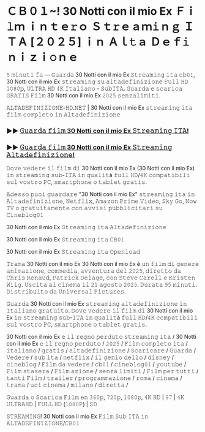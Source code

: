 # ＣＢ０１~! 30 Notti con il mio Ex Ｆｉ𝚕ｍ ｉｎｔｅ𝚛ｏ Ｓｔ𝚛ｅａｍ𝚒ｎｇ ＩＴＡ [２０２５] ｉｎ Ａｌ𝚝ａ Ｄｅｆ𝚒ｎｉｚｉ𝚘ｎｅ

𝟻 𝚖𝚒𝚗𝚞𝚝𝚒 𝚏𝚊 — 𝙶𝚞𝚊𝚛𝚍𝚊 30 Notti con il mio Ex 𝚂𝚝𝚛𝚎𝚊𝚖𝚒𝚗𝚐 𝚒𝚝𝚊 𝚌𝚋𝟶𝟷, 30 Notti con il mio Ex 𝚜𝚝𝚛𝚎𝚊𝚖𝚒𝚗𝚐 𝚜𝚞 𝚊𝚕𝚝𝚊𝚍𝚎𝚏𝚒𝚗𝚒𝚣𝚒𝚘𝚗𝚎 𝙵𝚞𝚕𝚕 𝙷𝙳 𝟷𝟶𝟾𝟶𝚙, 𝚄𝙻𝚃𝚁𝙰 𝙷𝙳 𝟺𝙺 𝙸𝚝𝚊𝚕𝚒𝚊𝚗𝚘 - 𝚂𝚞𝚋𝙸𝚃𝙰. 𝙶𝚞𝚊𝚛𝚍𝚊 𝚎 𝚜𝚌𝚊𝚛𝚒𝚌𝚊 𝙶𝚁𝙰𝚃𝙸𝚂 𝙵𝚒𝚕𝚖 30 Notti con il mio Ex 𝟸𝟶𝟸𝟻 𝚜𝚎𝚗𝚣𝚊𝚕𝚒𝚖𝚒𝚝𝚒.

𝙰𝙻𝚃𝙰𝙳𝙴𝙵𝙸𝙽𝙸𝚉𝙸𝙾𝙽𝙴-𝙷𝙳.𝙽𝙴𝚃 | 30 Notti con il mio Ex 𝚜𝚝𝚛𝚎𝚊𝚖𝚒𝚗𝚐 𝚒𝚝𝚊 𝚏𝚒𝚕𝚖 𝚌𝚘𝚖𝚙𝚕𝚎𝚝𝚘 𝚒𝚗 𝙰𝚕𝚝𝚊𝚍𝚎𝚏𝚒𝚗𝚒𝚣𝚒𝚘𝚗𝚎

### ►► [𝙶𝚞𝚊𝚛𝚍𝚊 𝚏𝚒𝚕𝚖 30 Notti con il mio Ex 𝚂𝚝𝚛𝚎𝚊𝚖𝚒𝚗𝚐 𝙸𝚃𝙰!](https://tinyurl.com/mr2yfacp)

### ►► [𝙶𝚞𝚊𝚛𝚍𝚊 𝚏𝚒𝚕𝚖 30 Notti con il mio Ex 𝚂𝚝𝚛𝚎𝚊𝚖𝚒𝚗𝚐 𝙰𝚕𝚝𝚊𝚍𝚎𝚏𝚒𝚗𝚒𝚣𝚒𝚘𝚗𝚎!](https://tinyurl.com/mr2yfacp)

𝙳𝚘𝚟𝚎 𝚟𝚎𝚍𝚎𝚛𝚎 𝚒𝚕 𝚏𝚒𝚕𝚖 𝚍𝚒 30 Notti con il mio Ex (30 Notti con il mio Ex) 𝚒𝚗 𝚜𝚝𝚛𝚎𝚊𝚖𝚒𝚗𝚐 𝚜𝚞𝚋-𝙸𝚃𝙰 𝚒𝚗 𝚚𝚞𝚊𝚕𝚒𝚝à 𝚏𝚞𝚕𝚕 𝙷𝙳/𝟺𝙺 𝚌𝚘𝚖𝚙𝚊𝚝𝚒𝚋𝚒𝚕𝚒 𝚜𝚞𝚕 𝚟𝚘𝚜𝚝𝚛𝚘 𝙿𝙲, 𝚜𝚖𝚊𝚛𝚝𝚙𝚑𝚘𝚗𝚎 𝚘 𝚝𝚊𝚋𝚕𝚎𝚝 𝚐𝚛𝚊𝚝𝚒𝚜.

𝙰𝚍𝚎𝚜𝚜𝚘 𝚙𝚞𝚘𝚒 𝚐𝚞𝚊𝚛𝚍𝚊𝚛𝚎 "30 Notti con il mio Ex" 𝚜𝚝𝚛𝚎𝚊𝚖𝚒𝚗𝚐 𝚒𝚝𝚊 𝚒𝚗 𝙰𝚕𝚝𝚊𝚍𝚎𝚏𝚒𝚗𝚒𝚣𝚒𝚘𝚗𝚎, 𝙽𝚎𝚝𝚏𝚕𝚒𝚡, 𝙰𝚖𝚊𝚣𝚘𝚗 𝙿𝚛𝚒𝚖𝚎 𝚅𝚒𝚍𝚎𝚘, 𝚂𝚔𝚢 𝙶𝚘, 𝙽𝚘𝚠 𝚃𝚅 𝚘 𝚐𝚛𝚊𝚝𝚞𝚒𝚝𝚊𝚖𝚎𝚗𝚝𝚎 𝚌𝚘𝚗 𝚊𝚟𝚟𝚒𝚜𝚒 𝚙𝚞𝚋𝚋𝚕𝚒𝚌𝚒𝚝𝚊𝚛𝚒 𝚜𝚞 𝙲𝚒𝚗𝚎𝚋𝚕𝚘𝚐𝟶𝟷

30 Notti con il mio Ex 𝚂𝚝𝚛𝚎𝚊𝚖𝚒𝚗𝚐 𝚒𝚝𝚊 𝙰𝚕𝚝𝚊𝚍𝚎𝚏𝚒𝚗𝚒𝚣𝚒𝚘𝚗𝚎

30 Notti con il mio Ex 𝚂𝚝𝚛𝚎𝚊𝚖𝚒𝚗𝚐 𝚒𝚝𝚊 𝙲𝙱𝟶𝟷

30 Notti con il mio Ex 𝚂𝚝𝚛𝚎𝚊𝚖𝚒𝚗𝚐 𝚒𝚝𝚊 𝙾𝚙𝚎𝚗𝚕𝚘𝚊𝚍

𝚃𝚛𝚊𝚖𝚊 30 Notti con il mio Ex
30 Notti con il mio Ex è 𝚞𝚗 𝚏𝚒𝚕𝚖 𝚍𝚒 𝚐𝚎𝚗𝚎𝚛𝚎 𝚊𝚗𝚒𝚖𝚊𝚣𝚒𝚘𝚗𝚎, 𝚌𝚘𝚖𝚖𝚎𝚍𝚒𝚊, 𝚊𝚟𝚟𝚎𝚗𝚝𝚞𝚛𝚊 𝚍𝚎𝚕 𝟸𝟶𝟸𝟻, 𝚍𝚒𝚛𝚎𝚝𝚝𝚘 𝚍𝚊 𝙲𝚑𝚛𝚒𝚜 𝚁𝚎𝚗𝚊𝚞𝚍, 𝙿𝚊𝚝𝚛𝚒𝚌𝚔 𝙳𝚎𝚕𝚊𝚐𝚎, 𝚌𝚘𝚗 𝚂𝚝𝚎𝚟𝚎 𝙲𝚊𝚛𝚎𝚕𝚕 𝚎 𝙺𝚛𝚒𝚜𝚝𝚎𝚗 𝚆𝚒𝚒𝚐. 𝚄𝚜𝚌𝚒𝚝𝚊 𝚊𝚕 𝚌𝚒𝚗𝚎𝚖𝚊 𝚒𝚕 𝟸𝟷 𝚊𝚐𝚘𝚜𝚝𝚘 𝟸𝟶𝟸𝟻. 𝙳𝚞𝚛𝚊𝚝𝚊 𝟿𝟻 𝚖𝚒𝚗𝚞𝚝𝚒. 𝙳𝚒𝚜𝚝𝚛𝚒𝚋𝚞𝚒𝚝𝚘 𝚍𝚊 𝚄𝚗𝚒𝚟𝚎𝚛𝚜𝚊𝚕 𝙿𝚒𝚌𝚝𝚞𝚛𝚎𝚜.

𝙶𝚞𝚊𝚛𝚍𝚊 30 Notti con il mio Ex 𝚜𝚝𝚛𝚎𝚊𝚖𝚒𝚗𝚐 𝚊𝚕𝚝𝚊𝚍𝚎𝚏𝚒𝚗𝚒𝚣𝚒𝚘𝚗𝚎 𝚒𝚗 𝙸𝚝𝚊𝚕𝚒𝚊𝚗𝚘 𝚐𝚛𝚊𝚝𝚞𝚒𝚝𝚘. 𝙳𝚘𝚟𝚎 𝚟𝚎𝚍𝚎𝚛𝚎 𝚒𝚕 𝚏𝚒𝚕𝚖 𝚍𝚒 30 Notti con il mio Ex 𝚒𝚗 𝚜𝚝𝚛𝚎𝚊𝚖𝚒𝚗𝚐 𝚜𝚞𝚋-𝙸𝚃𝙰 𝚒𝚗 𝚚𝚞𝚊𝚕𝚒𝚝à 𝚏𝚞𝚕𝚕 𝙷𝙳/𝟺𝙺 𝚌𝚘𝚖𝚙𝚊𝚝𝚒𝚋𝚒𝚕𝚒 𝚜𝚞𝚕 𝚟𝚘𝚜𝚝𝚛𝚘 𝙿𝙲, 𝚜𝚖𝚊𝚛𝚝𝚙𝚑𝚘𝚗𝚎 𝚘 𝚝𝚊𝚋𝚕𝚎𝚝 𝚐𝚛𝚊𝚝𝚒𝚜.

30 Notti con il mio Ex 𝚎 𝚒𝚕 𝚛𝚎𝚐𝚗𝚘 𝚙𝚎𝚛𝚍𝚞𝚝𝚘 𝚜𝚝𝚛𝚎𝚊𝚖𝚒𝚗𝚐 𝚒𝚝𝚊 / 30 Notti con il mio Ex 𝚎 𝚒𝚕 𝚛𝚎𝚐𝚗𝚘 𝚙𝚎𝚛𝚍𝚞𝚝𝚘 / 𝟸𝟶𝟸𝟻 / 𝙵𝚒𝚕𝚖 𝚌𝚘𝚖𝚙𝚕𝚎𝚝𝚘 𝚒𝚝𝚊 / 𝚒𝚝𝚊𝚕𝚒𝚊𝚗𝚘 / 𝚐𝚛𝚊𝚝𝚒𝚜 / 𝚊𝚕𝚝𝚊𝚍𝚎𝚏𝚒𝚗𝚒𝚣𝚒𝚘𝚗𝚎 / 𝚂𝚌𝚊𝚛𝚒𝚌𝚊𝚛𝚎 / 𝙶𝚞𝚊𝚛𝚍𝚊 / 𝚅𝚎𝚍𝚎𝚛𝚎 / 𝚜𝚞𝚋 𝚒𝚝𝚊 / 𝚗𝚎𝚝𝚏𝚕𝚒𝚡 / 𝚒𝚕 𝚐𝚎𝚗𝚒𝚘 𝚍𝚎𝚕𝚕𝚘 / 𝚍𝚒𝚜𝚗𝚎𝚢 / 𝚌𝚒𝚗𝚎𝚋𝚕𝚘𝚐 / 𝙵𝚒𝚕𝚖 𝚍𝚊 𝚟𝚎𝚍𝚎𝚛𝚎 / 𝚌𝚋𝟶𝟷 / 𝚌𝚒𝚗𝚎𝚋𝚕𝚘𝚐𝟶𝟷 / 𝚢𝚘𝚞𝚝𝚞𝚋𝚎 / 𝙵𝚒𝚕𝚖 𝚜𝚝𝚊𝚜𝚎𝚛𝚊 / 𝙵𝚒𝚕𝚖 𝚊𝚣𝚒𝚘𝚗𝚎 / 𝚜𝚎𝚗𝚣𝚊 𝚕𝚒𝚖𝚒𝚝𝚒 / 𝙵𝚒𝚕𝚖 𝚙𝚎𝚛 𝚝𝚞𝚝𝚝𝚒 / 𝚝𝚊𝚗𝚝𝚒 𝙵𝚒𝚕𝚖 / 𝚝𝚛𝚊𝚒𝚕𝚎𝚛 / 𝚙𝚛𝚘𝚐𝚛𝚊𝚖𝚖𝚊𝚣𝚒𝚘𝚗𝚎 / 𝚛𝚘𝚖𝚊 / 𝚌𝚒𝚗𝚎𝚖𝚊 / 𝚝𝚛𝚊𝚖𝚊 / 𝚞𝚌𝚒 𝚌𝚒𝚗𝚎𝚖𝚊 / 𝚖𝚒𝚕𝚊𝚗𝚘 / 𝚍𝚒𝚛𝚎𝚝𝚝𝚊 /

𝙶𝚞𝚊𝚛𝚍𝚊 𝚘 𝚂𝚌𝚊𝚛𝚒𝚌𝚊 𝙵𝚒𝚕𝚖 𝚎𝚗 𝟹𝟼𝟶𝚙, 𝟽𝟸𝟶𝚙, 𝟷𝟶𝟾𝟶𝚙, 𝟺𝙺 𝙷𝙳 | 𝟿𝟽 | 𝟺𝙺 𝚄𝙻𝚃𝚁𝙰𝙷𝙳 | 𝙵𝚄𝙻𝙻 𝙷𝙳 (𝟷𝟶𝟾𝟶𝙿) | 𝚂𝙳

𝚂𝚃𝚁𝙴𝙰𝙼𝙸𝙽𝙶! 30 Notti con il mio Ex 𝙵𝚒𝚕𝚖 𝚂𝚞𝚋 𝙸𝚃𝙰 𝚒𝚗 𝙰𝙻𝚃𝙰𝙳𝙴𝙵𝙸𝙽𝙸𝚉𝙸𝙾𝙽𝙴/𝙲𝙱𝟶𝟷

